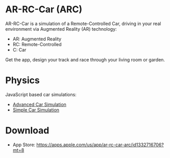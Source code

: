 # AR-RC-Car (ARC)

AR-RC-Car is a simulation of a Remote-Controlled Car, driving in your real environment via Augmented Reality (AR) technology:

- AR: Augmented Reality
- RC: Remote-Controlled
- C: Car

Get the app, design your track and race through your living room or garden.

# Physics

JavaScript based car simulations:

- [Advanced Car Simulation](https://oklemenz.github.io/ARC/advanced)
- [Simple Car Simulation](https://oklemenz.github.io/ARC/simple)

# Download

- App Store: https://apps.apple.com/us/app/ar-rc-car-arc/id1332716706?mt=8
